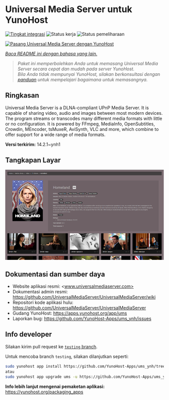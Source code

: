 <!--
N.B.: README ini dibuat secara otomatis oleh <https://github.com/YunoHost/apps/tree/master/tools/readme_generator>
Ini TIDAK boleh diedit dengan tangan.
-->

# Universal Media Server untuk YunoHost

[![Tingkat integrasi](https://dash.yunohost.org/integration/ums.svg)](https://ci-apps.yunohost.org/ci/apps/ums/) ![Status kerja](https://ci-apps.yunohost.org/ci/badges/ums.status.svg) ![Status pemeliharaan](https://ci-apps.yunohost.org/ci/badges/ums.maintain.svg)

[![Pasang Universal Media Server dengan YunoHost](https://install-app.yunohost.org/install-with-yunohost.svg)](https://install-app.yunohost.org/?app=ums)

*[Baca README ini dengan bahasa yang lain.](./ALL_README.md)*

> *Paket ini memperbolehkan Anda untuk memasang Universal Media Server secara cepat dan mudah pada server YunoHost.*  
> *Bila Anda tidak mempunyai YunoHost, silakan berkonsultasi dengan [panduan](https://yunohost.org/install) untuk mempelajari bagaimana untuk memasangnya.*

## Ringkasan

Universal Media Server is a DLNA-compliant UPnP Media Server. It is capable of sharing video, audio and images between most modern devices.
The program streams or transcodes many different media formats with little or no configuration. It is powered by FFmpeg, MediaInfo, OpenSubtitles, Crowdin, MEncoder, tsMuxeR, AviSynth, VLC and more, which combine to offer support for a wide range of media formats.

**Versi terkirim:** 14.2.1~ynh1

## Tangkapan Layar

![Tangkapan Layar pada Universal Media Server](./doc/screenshots/screenshot.png)

## Dokumentasi dan sumber daya

- Website aplikasi resmi: <www.universalmediaserver.com>
- Dokumentasi admin resmi: <https://github.com/UniversalMediaServer/UniversalMediaServer/wiki>
- Repositori kode aplikasi hulu: <https://github.com/UniversalMediaServer/UniversalMediaServer>
- Gudang YunoHost: <https://apps.yunohost.org/app/ums>
- Laporkan bug: <https://github.com/YunoHost-Apps/ums_ynh/issues>

## Info developer

Silakan kirim pull request ke [`testing` branch](https://github.com/YunoHost-Apps/ums_ynh/tree/testing).

Untuk mencoba branch `testing`, silakan dilanjutkan seperti:

```bash
sudo yunohost app install https://github.com/YunoHost-Apps/ums_ynh/tree/testing --debug
atau
sudo yunohost app upgrade ums -u https://github.com/YunoHost-Apps/ums_ynh/tree/testing --debug
```

**Info lebih lanjut mengenai pemaketan aplikasi:** <https://yunohost.org/packaging_apps>
